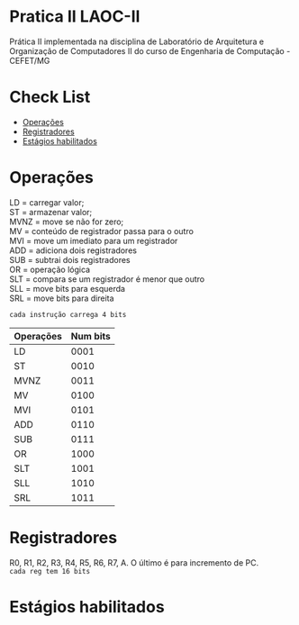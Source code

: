 # Pratica II LAOC-II
Prática II implementada na disciplina de Laboratório de Arquitetura e Organização de Computadores II do curso de Engenharia de Computação - CEFET/MG

Check List
=================

<!--ts-->
   * [Operações](#operacoes)
   * [Registradores](#registradores)
   * [Estágios habilitados](#estagios-habilitados)
<!--te-->


Operações
============

LD = carregar valor; <br />
ST = armazenar valor; <br />
MVNZ = move se não for zero; <br />
MV = conteúdo de registrador passa para o outro <br />
MVI = move um imediato para um registrador <br />
ADD = adiciona dois registradores <br />
SUB = subtrai dois registradores <br />
OR = operação lógica <br />
SLT = compara se um registrador é menor que outro <br />
SLL = move bits para esquerda <br />
SRL = move bits para direita <br />

``` cada instrução carrega 4 bits ```

|      Operações      |      Num bits       |
| ------------------- | ------------------- |
|         LD          |        0001         |
|         ST          |        0010         |
|        MVNZ         |        0011         |
|        MV           |        0100         |
|        MVI          |        0101         |
|        ADD          |        0110         |
|        SUB          |        0111         |
|         OR          |        1000         |
|        SLT          |        1001         |
|        SLL          |        1010         |
|        SRL          |        1011         |

Registradores
============
R0, R1, R2, R3, R4, R5, R6, R7, A. O último é para incremento de PC. <br />
``` cada reg tem 16 bits ```


Estágios habilitados
============
